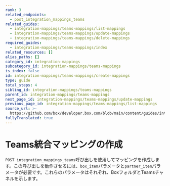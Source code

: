 ```yaml
---
rank: 3
related_endpoints:
  - post_integration_mappings_teams
related_guides:
  - integration-mappings/teams-mappings/list-mappings
  - integration-mappings/teams-mappings/update-mappings
  - integration-mappings/teams-mappings/delete-mappings
required_guides:
  - integration-mappings/teams-mappings/index
related_resources: []
alias_paths: []
category_id: integration-mappings
subcategory_id: integration-mappings/teams-mappings
is_index: false
id: integration-mappings/teams-mappings/create-mappings
type: guide
total_steps: 4
sibling_id: integration-mappings/teams-mappings
parent_id: integration-mappings/teams-mappings
next_page_id: integration-mappings/teams-mappings/update-mappings
previous_page_id: integration-mappings/teams-mappings/list-mappings
source_url: >-
  https://github.com/box/developer.box.com/blob/main/content/guides/integration-mappings/teams-mappings/create-mappings.md
fullyTranslated: true
---
```

# Teams統合マッピングの作成

`POST integration_mappings_teams`呼び出しを使用してマッピングを作成します。この呼び出しを動作させるには、`box_item`パラメータと`partner_item`パラメータが必要です。これらのパラメータはそれぞれ、BoxフォルダとTeamsチャネルを示します。

<Samples id="post_integration_mappings_teams">

</Samples>
